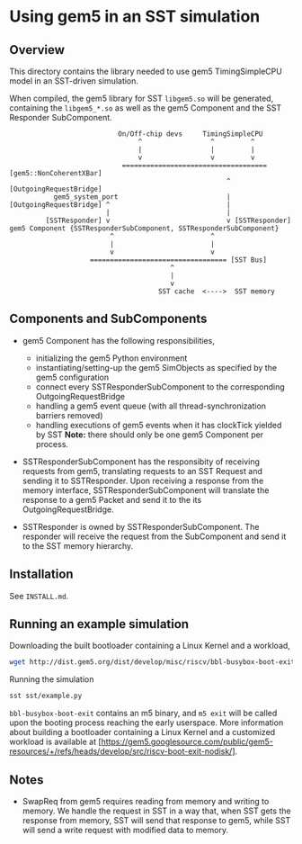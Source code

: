 # Using gem5 in an SST simulation

## Overview

This directory contains the library needed to use gem5 TimingSimpleCPU model in
an SST-driven simulation.

When compiled, the gem5 library for SST `libgem5.so` will be generated,
containing the `libgem5_*.so` as well as the gem5 Component and the
SST Responder SubComponent.

```text
                           On/Off-chip devs     TimingSimpleCPU
                                ^                 ^         ^
                                |                 |         |
                                v                 v         v
                            ==================================== [gem5::NonCoherentXBar]
                                                      ^ [OutgoingRequestBridge]
           gem5_system_port                           |
[OutgoingRequestBridge] ^                             |
                        |                             |
         [SSTResponder] v                             v [SSTResponder]
gem5 Component {SSTResponderSubComponent, SSTResponderSubComponent}
                         ^                        ^
                         |                        |
                         v                        v
                    ================================== [SST Bus]
                                        ^
                                        |
                                        v
                                     SST cache  <---->  SST memory
```

## Components and SubComponents

- gem5 Component has the following responsibilities,
  - initializing the gem5 Python environment
  - instantiating/setting-up the gem5 SimObjects as specified by the gem5
configuration
  - connect every SSTResponderSubComponent to the corresponding
OutgoingRequestBridge
  - handling a gem5 event queue (with all thread-synchronization barriers
removed)
  - handling executions of gem5 events when it has clockTick yielded by SST
**Note:** there should only be one gem5 Component per process.

- SSTResponderSubComponent has the responsibity of receiving requests from
gem5, translating requests to an SST Request and sending it to SSTResponder.
Upon receiving a response from the memory interface, SSTResponderSubComponent
will translate the response to a gem5 Packet and send it to the its
OutgoingRequestBridge.

- SSTResponder is owned by SSTResponderSubComponent. The responder will receive
the request from the SubComponent and send it to the SST memory hierarchy.

## Installation

See `INSTALL.md`.

## Running an example simulation

Downloading the built bootloader containing a Linux Kernel and a workload,

```sh
wget http://dist.gem5.org/dist/develop/misc/riscv/bbl-busybox-boot-exit
```

Running the simulation

```sh
sst sst/example.py
```

`bbl-busybox-boot-exit` contains an m5 binary, and `m5 exit` will be called
upon the booting process reaching the early userspace.
More information about building a bootloader containing a Linux Kernel and a
customized workload is available at
[https://gem5.googlesource.com/public/gem5-resources/+/refs/heads/develop/src/riscv-boot-exit-nodisk/].

## Notes

- SwapReq from gem5 requires reading from memory and writing to memory.
We handle the request in SST in a way that, when SST gets the response
from memory, SST will send that response to gem5, while SST will send
a write request with modified data to memory.
